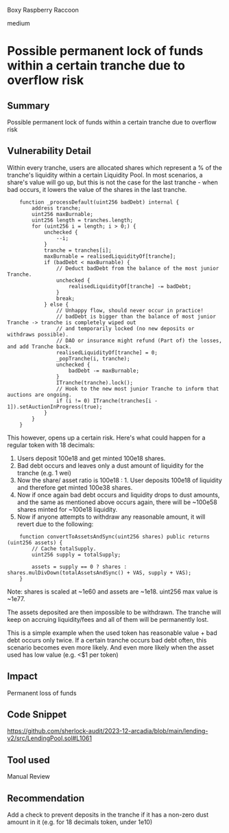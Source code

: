 Boxy Raspberry Raccoon

medium

# Possible permanent lock of funds within a certain tranche due to overflow risk

## Summary
Possible permanent lock of funds within a certain tranche due to overflow risk

## Vulnerability Detail
Within every tranche, users are allocated shares which represent a % of the tranche's liquidity within a certain Liquidity Pool. In most scenarios, a share's value will go up, but this is not the case for the last tranche - when bad occurs, it lowers the value of the shares in the last tranche.
```solidity
    function _processDefault(uint256 badDebt) internal {
        address tranche;
        uint256 maxBurnable;
        uint256 length = tranches.length;
        for (uint256 i = length; i > 0;) {
            unchecked {
                --i;
            }
            tranche = tranches[i];
            maxBurnable = realisedLiquidityOf[tranche];
            if (badDebt < maxBurnable) {
                // Deduct badDebt from the balance of the most junior Tranche.
                unchecked {
                    realisedLiquidityOf[tranche] -= badDebt;
                }
                break;
            } else {
                // Unhappy flow, should never occur in practice!
                // badDebt is bigger than the balance of most junior Tranche -> tranche is completely wiped out
                // and temporarily locked (no new deposits or withdraws possible).
                // DAO or insurance might refund (Part of) the losses, and add Tranche back.
                realisedLiquidityOf[tranche] = 0;
                _popTranche(i, tranche);
                unchecked {
                    badDebt -= maxBurnable;
                }
                ITranche(tranche).lock();
                // Hook to the new most junior Tranche to inform that auctions are ongoing.
                if (i != 0) ITranche(tranches[i - 1]).setAuctionInProgress(true);
            }
        }
    }
```

This however, opens up a certain risk. Here's what could happen for a regular token with 18 decimals:
1. Users deposit 100e18 and get minted 100e18 shares.
2. Bad debt occurs and leaves only a dust amount of liquidity for the tranche (e.g. 1 wei)
3. Now the share/ asset ratio is 100e18 : 1. User deposits 100e18 of liquidity and therefore get minted 100e38 shares.
4. Now if once again bad debt occurs and liquidity drops to dust amounts, and the same as mentioned above occurs again, there will be ~100e58 shares minted for ~100e18 liquidity.
5. Now if anyone attempts to withdraw any reasonable amount, it will revert due to the following: 
```solidity
    function convertToAssetsAndSync(uint256 shares) public returns (uint256 assets) {
        // Cache totalSupply.
        uint256 supply = totalSupply;

        assets = supply == 0 ? shares : shares.mulDivDown(totalAssetsAndSync() + VAS, supply + VAS);
    }
```
Note: shares is scaled at ~1e60 and assets are ~1e18. uint256 max value is ~1e77.

The assets deposited are then impossible to be withdrawn. The tranche will keep on accruing liquidity/fees and all of them will be permanently lost. 

This is a simple example when the used token has reasonable value + bad debt occurs only twice. If a certain tranche occurs bad debt often, this scenario becomes even more likely. And even more likely when the asset used has low value (e.g. <$1 per token)


## Impact
Permanent loss of funds

## Code Snippet
https://github.com/sherlock-audit/2023-12-arcadia/blob/main/lending-v2/src/LendingPool.sol#L1061

## Tool used

Manual Review

## Recommendation
Add a check to prevent deposits in the tranche if it has a non-zero dust amount in it (e.g. for 18 decimals token, under 1e10)
